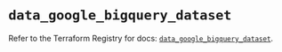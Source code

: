 # `data_google_bigquery_dataset`

Refer to the Terraform Registry for docs: [`data_google_bigquery_dataset`](https://registry.terraform.io/providers/hashicorp/google/6.18.1/docs/data-sources/bigquery_dataset).

